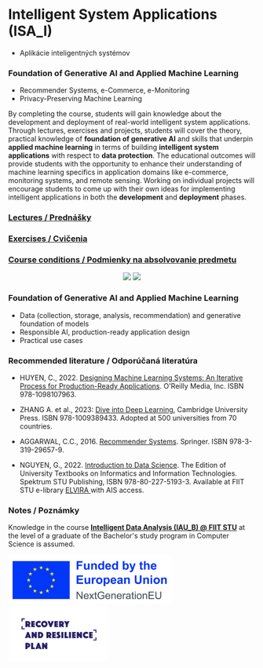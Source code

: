 #  Intelligent System Applications (ISA_I) 
- Aplikácie inteligentných systémov 

### Foundation of Generative AI and Applied Machine Learning
- Recommender Systems, e-Commerce, e-Monitoring
- Privacy-Preserving Machine Learning
 
By completing the course, students will gain knowledge about the development and deployment of real-world intelligent system applications. Through lectures, exercises and projects, students will cover the theory, practical knowledge of **foundation of generative AI** and skills that underpin **applied machine learning** in terms of building **intelligent system applications** with respect to **data protection**. The educational outcomes will provide students with the opportunity to enhance their understanding of machine learning specifics in application domains like e-commerce, monitoring systems, and remote sensing. Working on individual projects will encourage students to come up with their own ideas for implementing intelligent applications in both the **development** and **deployment** phases.

### [Lectures / Prednášky](https://github.com/FIIT-ISA/ISA-course/tree/main/lectures)

### [Exercises / Cvičenia](https://github.com/FIIT-ISA/ISA-course/tree/main/exercises) 

### [Course conditions / Podmienky na absolvovanie predmetu](https://github.com/FIIT-ISA/ISA-course/blob/main/condition.md)

<p align="center">
    <img height=300px src="https://miro.medium.com/v2/resize:fit:720/format:webp/0*-u3RLECZtdFPpbJe.png">
    <img height=300px src="https://giangzuzana.github.io/images/isa-by-ai.jpg">
</p>

### Foundation of Generative AI and Applied Machine Learning
- Data (collection, storage, analysis, recommendation) and generative foundation of models
- Responsible AI, production-ready application design
- Practical use cases 

### Recommended literature / Odporúčaná literatúra

- HUYEN, C., 2022. [Designing Machine Learning Systems: An Iterative Process for Production-Ready Applications](https://www.oreilly.com/library/view/designing-machine-learning/9781098107956/). O'Reilly Media, Inc. ISBN 978-1098107963.  

- ZHANG A. et al., 2023: [Dive into Deep Learning](https://d2l.ai/index.html), Cambridge University Press. ISBN 978-1009389433. Adopted at 500 universities from 70 countries.
  
- AGGARWAL, C.C., 2016. [Recommender Systems](https://link.springer.com/book/10.1007/978-3-319-29659-3). Springer. ISBN 978-3-319-29657-9.  

- NGUYEN, G., 2022. [Introduction to Data Science](https://elvira.fiit.stuba.sk). The Edition of University Textbooks on Informatics and Information Technologies. Spektrum STU Publishing, ISBN 978-80-227-5193-3. Available at FIIT STU e-library [ ELVIRA ](https://elvira.fiit.stuba.sk/) with AIS access.

### Notes / Poznámky
Knowledge in the course **[Intelligent Data Analysis (IAU_B) @ FIIT STU](https://github.com/FIIT-IAU/IAU-course)** at the level of a graduate of the Bachelor's study program in Computer Science is assumed.

<p align="left">
    <img height=100px src="https://github.com/project-AILE/.github/raw/main/profile/img/EU-NextGenEU_POS.jpg">
    <img height=115px src="https://github.com/project-AILE/.github/raw/main/profile/img/POO_logo_angl.png">
</p>
